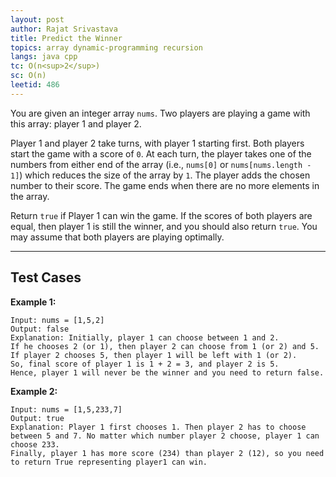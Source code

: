 ```yaml
---
layout: post
author: Rajat Srivastava
title: Predict the Winner
topics: array dynamic-programming recursion
langs: java cpp
tc: O(n<sup>2</sup>)
sc: O(n)
leetid: 486
---
```


You are given an integer array `nums`. Two players are playing a game with this array: player 1 and player 2.

Player 1 and player 2 take turns, with player 1 starting first. 
Both players start the game with a score of `0`. 
At each turn, the player takes one of the numbers from either end of the array (i.e., `nums[0]` or `nums[nums.length - 1]`) 
which reduces the size of the array by `1`. 
The player adds the chosen number to their score. 
The game ends when there are no more elements in the array.

Return `true` if Player 1 can win the game. 
If the scores of both players are equal, then player 1 is still the winner, 
and you should also return `true`. You may assume that both players are playing optimally.

---

## Test Cases

**Example 1:** 
```
Input: nums = [1,5,2]
Output: false
Explanation: Initially, player 1 can choose between 1 and 2. 
If he chooses 2 (or 1), then player 2 can choose from 1 (or 2) and 5. If player 2 chooses 5, then player 1 will be left with 1 (or 2). 
So, final score of player 1 is 1 + 2 = 3, and player 2 is 5. 
Hence, player 1 will never be the winner and you need to return false.
```

**Example 2:** 
```
Input: nums = [1,5,233,7]
Output: true
Explanation: Player 1 first chooses 1. Then player 2 has to choose between 5 and 7. No matter which number player 2 choose, player 1 can choose 233.
Finally, player 1 has more score (234) than player 2 (12), so you need to return True representing player1 can win.
```
